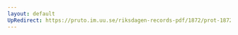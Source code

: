 ```yaml
---
layout: default
UpRedirect: https://pruto.im.uu.se/riksdagen-records-pdf/1872/prot-1872--fk--419.pdf
---
```

